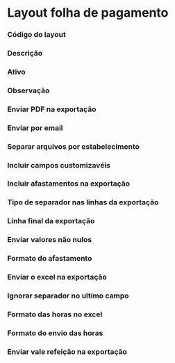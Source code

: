 # Layout folha de pagamento

### Código do layout
<!-- CdLayout -->

### Descrição
<!-- Descricao -->

### Ativo
<!-- Ativo -->

### Observação
<!-- Obs -->

### Enviar PDF na exportação
<!-- EnviarPdf -->

### Enviar por email
<!-- EnviarEmail -->

### Separar arquivos por estabelecimento
<!-- SepararArqEstab -->

### Incluir campos customizavéis
<!-- IncluirCC -->

### Incluir afastamentos na exportação
<!-- IncluirAfasta -->

### Tipo de separador nas linhas da exportação
<!-- Separador -->

### Linha final da exportação
<!-- LinhaFinal -->

### Enviar valores não nulos
<!-- ValoresNaoNulo -->

### Formato do afastamento
<!-- AfastaFormato -->

### Enviar o excel na exportação
<!-- GerarExcel -->

### Ignorar separador no ultimo campo
<!-- IgnorarSeparadorUltCampo -->

### Formato das horas no excel
<!-- ExcelFormatoHoras -->

### Formato do envio das horas
<!-- SistemaFormato -->

### Enviar vale refeição na exportação
<!-- EnviarVR -->

